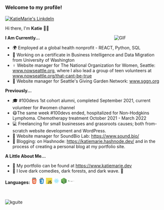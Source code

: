### Welcome to my profile! 

<a href="https://www.linkedin.com/in/katiemariedev/"><img align="center" alt="KatieMarie's LinkdeIn" width="22px" src="https://cdn.jsdelivr.net/npm/simple-icons@v3/icons/linkedin.svg" /></a>

Hi there, I'm **Katie**  👩‍💻 


<img align="right" width="30%" alt="GIF" src="https://c.tenor.com/LUZs3iI4FFwAAAAC/flower-typing.gif"/>


**I Am Currently...**
- 🌍 Employed at a global health nonprofit - REACT, Python, SQL
- 🎒 Working on a certificate in Business Intelligence and Data Migration from University of Washington
- ♀️ Website manager for The National Organization for Women, Seattle: www.nowseattle.org, where I also lead a group of teen volunteers at www.nowseattle.org/that-cant-be-true
- 🌱 Website manager for Seattle's Giving Garden Network: www.sggn.org

**Previously...**
- 🎓 #100devs 1st cohort alumni, completed September 2021, current volunteer for #women channel
- 😷The same week #100devs ended, hospitalized for Non-Hodgkins Lymphoma. Chemotherapy treatment October 2021 - March 2022
- 💻 Freelancing for small businesses and grassroots causes; both from-scratch website development and WordPress. 
- 🧪 Website manager for SoundBio Lab: https://www.sound.bio/
- 📗 Blogging: on Hashnode: https://katiemarie.hashnode.dev/ and in the process of creating a personal blog at my portfolio site.

**A Little About Me...**
- 📖 My portfolio can be found at https://www.katiemarie.dev
- 👩 I love dark comedies, dark forests, and dark wave. 🎼

**Languages:**
<code><img height="20" src="https://raw.githubusercontent.com/github/explore/80688e429a7d4ef2fca1e82350fe8e3517d3494d/topics/html/html.png"></code>
<code><img height="20" src="https://raw.githubusercontent.com/github/explore/80688e429a7d4ef2fca1e82350fe8e3517d3494d/topics/css/css.png"></code>
<code><img height="20" src="https://raw.githubusercontent.com/github/explore/80688e429a7d4ef2fca1e82350fe8e3517d3494d/topics/javascript/javascript.png"></code>
<code><img height="20" src="https://raw.githubusercontent.com/github/explore/80688e429a7d4ef2fca1e82350fe8e3517d3494d/topics/react/react.png"></code>
<code><img height="20" src="https://raw.githubusercontent.com/github/explore/80688e429a7d4ef2fca1e82350fe8e3517d3494d/topics/nodejs/nodejs.png"></code>
<code><img height="20" src="https://raw.githubusercontent.com/github/explore/80688e429a7d4ef2fca1e82350fe8e3517d3494d/topics/mongodb/mongodb.png"></code>

<br>


<p><img align="center" src="https://github-readme-streak-stats.herokuapp.com/?user=kguite" alt="kguite" /></p>
